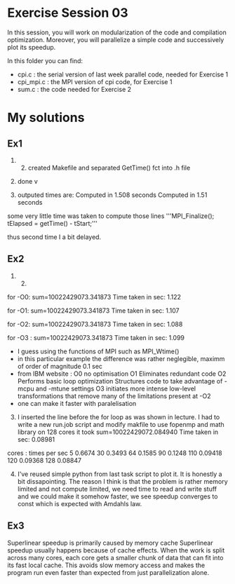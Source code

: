# Exercise Session 03 #
In this session, you will work on modularization of the code and compilation optimization. Moreover, you will parallelize a simple code and successively plot its speedup. 

In this folder you can find:

* cpi.c : the serial version of last week parallel code, needed for Exercise 1
* cpi_mpi.c : the MPI version of cpi code, for Exercise 1
* sum.c : the code needed for Exercise 2 

# My solutions 

## Ex1 

1) 2) created Makefile and separated GetTime() fct into .h file 

3) done v

4) outputed times are: 
Computed in 1.508 seconds
Computed in 1.51 seconds
 
some very little time was taken to compute those lines 
'''MPI_Finalize();
tElapsed = getTime() - tStart;'''

thus second time I a bit delayed. 

## Ex2

1) 2) 

for -O0: 
sum=10022429073.341873
Time taken in sec: 1.122

for -O1: 
sum=10022429073.341873
Time taken in sec: 1.107

for -O2: 
sum=10022429073.341873
Time taken in sec: 1.088

for -O3 : 
sum=10022429073.341873
Time taken in sec: 1.099

- I guess using the functions of MPI such as MPI_Wtime()
- in this particular example the difference was rather neglegible, maximm of order of magnitude 0.1 sec
- from IBM website : O0 no optimisation  O1 Eliminates redundant code
O2 Performs basic loop optimization
Structures code to take advantage of -mcpu and -mtune settings O3 initiates more intense low-level transformations that remove many of the limitations present at -O2
- one can make it faster with paralelisation 

3) I inserted the line before the for loop as was shown in lecture. I had to write a new run.job script and modify makfile to use fopenmp and math library 
on 128 cores it took 
sum=10022429072.084940
Time taken in sec: 0.08981

cores : times per sec 
5 0.6674
30 0.3493
64 0.1585
90 0.1248
110 0.09418
120 0.09368
128 0.08847

4) I've reused simple python from last task  script to plot it. It is honestly a bit dissapointing. The reason I think is that the problem is rather memory limited and not compute limited, we need time to read and write stuff and we could make it somehow faster, we see speedup converges to const which is expected with Amdahls law. 

## Ex3 

Superlinear speedup is primarily caused by memory cache Superlinear speedup usually happens because of cache effects.
When the work is split across many cores, each core gets a smaller chunk of data that can fit into its fast local cache.
This avoids slow memory access and makes the program run even faster than expected from just parallelization alone.